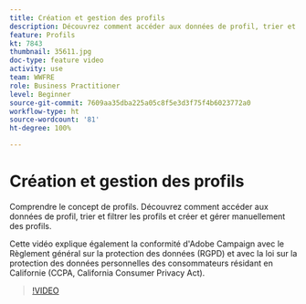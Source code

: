 ```yaml
---
title: Création et gestion des profils
description: Découvrez comment accéder aux données de profil, trier et filtrer les profils et créer et gérer manuellement des profils. Comprendre la conformité au Règlement général sur la protection des données (RGPD) et au California Consumer Privacy Act (CCPA).
feature: Profils
kt: 7843
thumbnail: 35611.jpg
doc-type: feature video
activity: use
team: WWFRE
role: Business Practitioner
level: Beginner
source-git-commit: 7609aa35dba225a05c8f5e3d3f75f4b6023772a0
workflow-type: ht
source-wordcount: '81'
ht-degree: 100%

---
```


# Création et gestion des profils

Comprendre le concept de profils. Découvrez comment accéder aux données de profil, trier et filtrer les profils et créer et gérer manuellement des profils.

Cette vidéo explique également la conformité d&#39;Adobe Campaign avec le Règlement général sur la protection des données (RGPD) et avec la loi sur la protection des données personnelles des consommateurs résidant en Californie (CCPA, California Consumer Privacy Act).

>[!VIDEO](https://video.tv.adobe.com/v/35611?quality=12)
